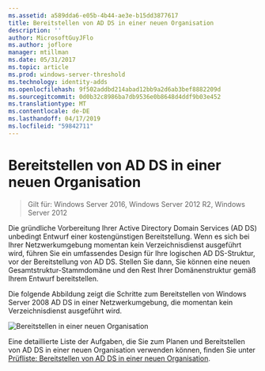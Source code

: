 ```yaml
---
ms.assetid: a589dda6-e05b-4b44-ae3e-b15dd3877617
title: Bereitstellen von AD DS in einer neuen Organisation
description: ''
author: MicrosoftGuyJFlo
ms.author: joflore
manager: mtillman
ms.date: 05/31/2017
ms.topic: article
ms.prod: windows-server-threshold
ms.technology: identity-adds
ms.openlocfilehash: 9f502addbd214abad12bb9a2d6ab3bef8882209d
ms.sourcegitcommit: 0d0b32c8986ba7db9536e0b8648d4ddf9b03e452
ms.translationtype: MT
ms.contentlocale: de-DE
ms.lasthandoff: 04/17/2019
ms.locfileid: "59842711"
---
```

# <a name="deploying-ad-ds-in-a-new-organization"></a>Bereitstellen von AD DS in einer neuen Organisation

>Gilt für: Windows Server 2016, Windows Server 2012 R2, Windows Server 2012

Die gründliche Vorbereitung Ihrer Active Directory Domain Services (AD DS) unbedingt Entwurf einer kostengünstigen Bereitstellung. Wenn es sich bei Ihrer Netzwerkumgebung momentan kein Verzeichnisdienst ausgeführt wird, führen Sie ein umfassendes Design für Ihre logischen AD DS-Struktur, vor der Bereitstellung von AD DS. Stellen Sie dann, Sie können eine neuen Gesamtstruktur-Stammdomäne und den Rest Ihrer Domänenstruktur gemäß Ihrem Entwurf bereitstellen.  
  
Die folgende Abbildung zeigt die Schritte zum Bereitstellen von Windows Server 2008 AD DS in einer Netzwerkumgebung, die momentan kein Verzeichnisdienst ausgeführt wird.  
  
![Bereitstellen in einer neuen Organisation](media/Deploying-AD-DS-in-a-New-Organization/daa38971-86f2-4033-9442-0cdff9ecc48f.gif)  
  
Eine detaillierte Liste der Aufgaben, die Sie zum Planen und Bereitstellen von AD DS in einer neuen Organisation verwenden können, finden Sie unter [Prüfliste: Bereitstellen von AD DS in einer neuen Organisation](https://technet.microsoft.com/library/cc725897.aspx).  
  


